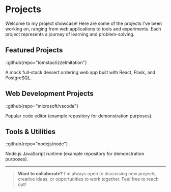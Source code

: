 # Projects

Welcome to my project showcase! Here are some of the projects I've been working on, ranging from web applications to tools and experiments. Each project represents a journey of learning and problem-solving.

## Featured Projects

::github{repo="tomstao/izzeImitation"}

A mock full-stack dessert ordering web app built with React, Flask, and PostgreSQL.

## Web Development Projects

::github{repo="microsoft/vscode"}

Popular code editor (example repository for demonstration purposes).

## Tools & Utilities

::github{repo="nodejs/node"}

Node.js JavaScript runtime (example repository for demonstration purposes).

---

> **Want to collaborate?** I'm always open to discussing new projects, creative ideas, or opportunities to work together. Feel free to reach out! 